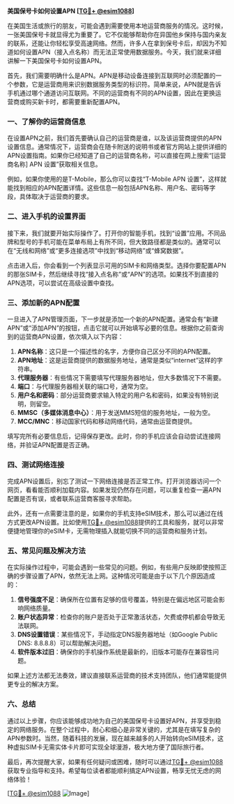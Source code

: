 **美国保号卡如何设置APN [[TG💪+ @esim1088](https://t.me/s/esim1088)]**

在美国生活或旅行的朋友，可能会遇到需要使用本地运营商服务的情况。这时候，一张美国保号卡就显得尤为重要了。它不仅能够帮助你在异国他乡保持与国内亲友的联系，还能让你轻松享受高速网络。然而，许多人在拿到保号卡后，却因为不知道如何设置APN（接入点名称）而无法正常使用数据服务。今天，我们就来详细讲解一下美国保号卡如何设置APN。

首先，我们需要明确什么是APN。APN是移动设备连接到互联网时必须配置的一个参数，它是运营商用来识别数据服务类型的标识符。简单来说，APN就是告诉手机通过哪个通道访问互联网。不同的运营商有不同的APN设置，因此在更换运营商或购买新卡时，都需要重新配置APN。

### 一、了解你的运营商信息

在设置APN之前，我们首先要确认自己的运营商是谁，以及该运营商提供的APN设置信息。通常情况下，运营商会在随卡附送的说明书或者官方网站上提供详细的APN设置指南。如果你已经知道了自己的运营商名称，可以直接在网上搜索“[运营商名称] APN 设置”获取相关信息。

例如，如果你使用的是T-Mobile，那么你可以查找“T-Mobile APN 设置”，这样就能找到相应的APN配置详情。这些信息一般包括APN名称、用户名、密码等字段，具体取决于运营商的要求。

### 二、进入手机的设置界面

接下来，我们就要开始实际操作了。打开你的智能手机，找到“设置”应用。不同品牌和型号的手机可能在菜单布局上有所不同，但大致路径都是类似的。通常可以在“无线和网络”或“更多连接选项”中找到“移动网络”或“蜂窝数据”。

点击进入后，你会看到一个列表显示可用的SIM卡和网络类型。选择你要配置APN的那张SIM卡，然后继续寻找“接入点名称”或“APN”的选项。如果找不到直接的APN选项，可以尝试在高级设置中查找。

### 三、添加新的APN配置

一旦进入了APN管理页面，下一步就是添加一个新的APN配置。通常会有“新建APN”或“添加APN”的按钮，点击它就可以开始填写必要的信息。根据你之前查询到的运营商APN设置，依次填入以下内容：

1. **APN名称**：这只是一个描述性的名字，方便你自己区分不同的APN配置。
2. **APN地址**：这是运营商提供的数据服务地址，通常是类似“internet”这样的字符串。
3. **代理服务器**：有些情况下需要填写代理服务器地址，但大多数情况下不需要。
4. **端口**：与代理服务器相关联的端口号，通常为空。
5. **用户名和密码**：部分运营商要求输入特定的用户名和密码，如果没有特别说明，则留空。
6. **MMSC（多媒体消息中心）**：用于发送MMS短信的服务地址，一般为空。
7. **MCC/MNC**：移动国家代码和移动网络代码，通常由运营商提供。

填写完所有必要信息后，记得保存更改。此时，你的手机应该会自动尝试连接网络，并验证APN配置是否正确。

### 四、测试网络连接

完成APN设置后，别忘了测试一下网络连接是否正常工作。打开浏览器访问一个网页，看看能否顺利加载内容。如果发现仍然存在问题，可以重复检查一遍APN配置是否有误，或者联系运营商客服寻求帮助。

此外，还有一点需要注意的是，如果你的手机支持eSIM技术，那么可以通过在线方式更改APN设置。比如使用[TG💪+ @esim1088](https://t.me/s/esim1088)提供的工具和服务，就可以非常便捷地管理你的eSIM卡，无需物理插入就能切换不同的运营商和服务计划。

### 五、常见问题及解决方法

在实际操作过程中，可能会遇到一些常见的问题。例如，有些用户反映即使按照正确的步骤设置了APN，依然无法上网。这种情况可能是由于以下几个原因造成的：

1. **信号强度不足**：确保所在位置有足够的信号覆盖，特别是在偏远地区可能会影响网络质量。
2. **账户状态异常**：检查你的账户是否处于正常激活状态，欠费或停机都会导致无法联网。
3. **DNS设置错误**：某些情况下，手动指定DNS服务器地址（如Google Public DNS: 8.8.8.8）可以帮助解决问题。
4. **软件版本过旧**：确保你的手机操作系统是最新的，旧版本可能存在兼容性问题。

如果上述方法都无法奏效，建议直接联系运营商的技术支持团队，他们通常能提供更专业的解决方案。

### 六、总结

通过以上步骤，你应该能够成功地为自己的美国保号卡设置好APN，并享受到稳定的网络服务。在整个过程中，耐心和细心是非常关键的，尤其是在填写复杂的APN参数时。当然，随着科技的发展，现在越来越多的人开始转向eSIM技术，这种虚拟SIM卡无需实体卡片即可实现全球漫游，极大地方便了国际旅行者。

最后，再次提醒大家，如果有任何疑问或困难，随时可以通过[TG💪+ @esim1088](https://t.me/s/esim1088)获取专业指导和支持。希望每位读者都能顺利搞定APN设置，畅享无忧无虑的网络体验！

[[TG💪+ @esim1088](https://t.me/s/esim1088) ![Image](https://i.postimg.cc/4NQfJmqS/Snipaste-2025-05-13-00-14-12.png)]
